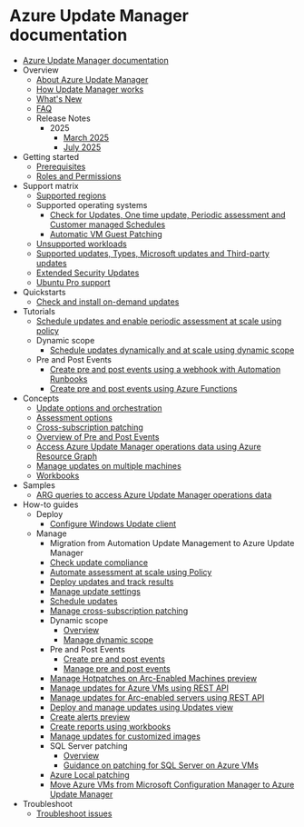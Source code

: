 # Azure Update Manager documentation
  - [Azure Update Manager documentation](https://learn.microsoft.com/en-us/azure/update-manager/)
  - Overview
    - [About Azure Update Manager](https://learn.microsoft.com/en-us/azure/update-manager/overview)
    - [How Update Manager works](https://learn.microsoft.com/en-us/azure/update-manager/workflow-update-manager)
    - [What's New](https://learn.microsoft.com/en-us/azure/update-manager/whats-new)
    - [FAQ](https://learn.microsoft.com/en-us/azure/update-manager/update-manager-faq)
    - Release Notes
      - 2025
        - [March 2025](https://learn.microsoft.com/en-us/azure/update-manager/overview-arc-enabled-vm-extensions)
        - [July 2025](https://learn.microsoft.com/en-us/azure/update-manager/arc-enabled-vm-extensions)
  - Getting started
    - [Prerequisites](https://learn.microsoft.com/en-us/azure/update-manager/prerequisites)
    - [Roles and Permissions](https://learn.microsoft.com/en-us/azure/update-manager/roles-permissions)
  - Support matrix
    - [Supported regions](https://learn.microsoft.com/en-us/azure/update-manager/supported-regions)
    - Supported operating systems
      - [Check for Updates, One time update, Periodic assessment and Customer managed Schedules](https://learn.microsoft.com/en-us/azure/update-manager/support-matrix-updates)
      - [Automatic VM Guest Patching](https://learn.microsoft.com/en-us/azure/update-manager/support-matrix-automatic-guest-patching)
    - [Unsupported workloads](https://learn.microsoft.com/en-us/azure/update-manager/unsupported-workloads)
    - [Supported updates, Types, Microsoft updates and Third-party updates](https://learn.microsoft.com/en-us/azure/update-manager/support-matrix)
    - [Extended Security Updates](https://learn.microsoft.com/en-us/azure/update-manager/extended-security-updates)
    - [Ubuntu Pro support](https://learn.microsoft.com/en-us/azure/update-manager/security-awareness-ubuntu-support)
  - Quickstarts
    - [Check and install on-demand updates](https://learn.microsoft.com/en-us/azure/update-manager/quickstart-on-demand)
  - Tutorials
    - [Schedule updates and enable periodic assessment at scale using policy](https://learn.microsoft.com/en-us/azure/update-manager/tutorial-assessment-deployment-using-policy)
    - Dynamic scope
      - [Schedule updates dynamically and at scale using dynamic scope](https://learn.microsoft.com/en-us/azure/update-manager/tutorial-dynamic-grouping-for-scheduled-patching)
    - Pre and Post Events
      - [Create pre and post events using a webhook with Automation Runbooks](https://learn.microsoft.com/en-us/azure/update-manager/tutorial-webhooks-using-runbooks)
      - [Create pre and post events using Azure Functions](https://learn.microsoft.com/en-us/azure/update-manager/tutorial-using-functions)
  - Concepts
    - [Update options and orchestration](https://learn.microsoft.com/en-us/azure/update-manager/updates-maintenance-schedules)
    - [Assessment options](https://learn.microsoft.com/en-us/azure/update-manager/assessment-options)
    - [Cross-subscription patching](https://learn.microsoft.com/en-us/azure/update-manager/cross-subscription-patching)
    - [Overview of Pre and Post Events](https://learn.microsoft.com/en-us/azure/update-manager/pre-post-scripts-overview)
    - [Access Azure Update Manager operations data using Azure Resource Graph](https://learn.microsoft.com/en-us/azure/update-manager/query-logs)
    - [Manage updates on multiple machines](https://learn.microsoft.com/en-us/azure/update-manager/manage-multiple-machines)
    - [Workbooks](https://learn.microsoft.com/en-us/azure/update-manager/workbooks)
  - Samples
    - [ARG queries to access Azure Update Manager operations data](https://learn.microsoft.com/en-us/azure/update-manager/sample-query-logs)
  - How-to guides
    - Deploy
      - [Configure Windows Update client](https://learn.microsoft.com/en-us/azure/update-manager/configure-wu-agent)
    - Manage
      - Migration from Automation Update Management to Azure Update Manager
      - [Check update compliance](https://learn.microsoft.com/en-us/azure/update-manager/view-updates)
      - [Automate assessment at scale using Policy](https://learn.microsoft.com/en-us/azure/update-manager/periodic-assessment-at-scale)
      - [Deploy updates and track results](https://learn.microsoft.com/en-us/azure/update-manager/deploy-updates)
      - [Manage update settings](https://learn.microsoft.com/en-us/azure/update-manager/manage-update-settings)
      - [Schedule updates](https://learn.microsoft.com/en-us/azure/update-manager/scheduled-patching)
      - [Manage cross-subscription patching](https://learn.microsoft.com/en-us/azure/update-manager/enable-cross-subscription-patching)
      - Dynamic scope
        - [Overview](https://learn.microsoft.com/en-us/azure/update-manager/dynamic-scope-overview)
        - [Manage dynamic scope](https://learn.microsoft.com/en-us/azure/update-manager/manage-dynamic-scoping)
      - Pre and Post Events
        - [Create pre and post events](https://learn.microsoft.com/en-us/azure/update-manager/pre-post-events-schedule-maintenance-configuration)
        - [Manage pre and post events](https://learn.microsoft.com/en-us/azure/update-manager/manage-pre-post-events)
      - [Manage Hotpatches on Arc-Enabled Machines preview](https://learn.microsoft.com/en-us/azure/update-manager/manage-hot-patching-arc-machines)
      - [Manage updates for Azure VMs using REST API](https://learn.microsoft.com/en-us/azure/update-manager/manage-vms-programmatically)
      - [Manage updates for Arc-enabled servers using REST API](https://learn.microsoft.com/en-us/azure/update-manager/manage-arc-enabled-servers-programmatically)
      - [Deploy and manage updates using Updates view](https://learn.microsoft.com/en-us/azure/update-manager/deploy-manage-updates-using-updates-view)
      - [Create alerts preview](https://learn.microsoft.com/en-us/azure/update-manager/manage-alerts)
      - [Create reports using workbooks](https://learn.microsoft.com/en-us/azure/update-manager/manage-workbooks)
      - [Manage updates for customized images](https://learn.microsoft.com/en-us/azure/update-manager/manage-updates-customized-images)
      - SQL Server patching
        - [Overview](https://learn.microsoft.com/en-us/azure/update-manager/guidance-patching-sql-server-azure-vm)
        - [Guidance on patching for SQL Server on Azure VMs](https://learn.microsoft.com/azure/azure-sql/virtual-machines/azure-update-manager-sql-vm?toc=/azure/update-manager/toc.json&bc=/azure/update-manager/breadcrumb/toc.json)
      - [Azure Local patching](https://learn.microsoft.com/azure-stack/hci/update/azure-update-manager-23h2?toc=/azure/update-manager/toc.json&bc=/azure/update-manager/breadcrumb/toc.json)
      - [Move Azure VMs from Microsoft Configuration Manager to Azure Update Manager](https://learn.microsoft.com/en-us/azure/update-manager/guidance-migration-azure)
  - Troubleshoot
    - [Troubleshoot issues](https://learn.microsoft.com/en-us/azure/update-manager/troubleshoot)
